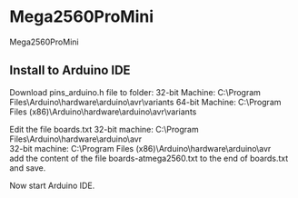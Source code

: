 # Mega2560ProMini
Mega2560ProMini

## Install to Arduino IDE

Download pins_arduino.h file to folder:
32-bit Machine: C:\Program Files\Arduino\hardware\arduino\avr\variants
64-bit Machine: C:\Program Files (x86)\Arduino\hardware\arduino\avr\variants

Edit the file boards.txt
32-bit machine: C:\Program Files\Arduino\hardware\arduino\avr\
32-bit machine: C:\Program Files (x86)\Arduino\hardware\arduino\avr\
add the content of the file boards-atmega2560.txt to the end of boards.txt and save.

Now start Arduino IDE.
